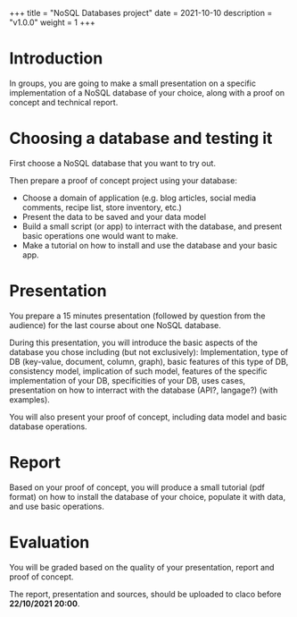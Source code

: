 +++
title = "NoSQL Databases project"
date = 2021-10-10
description = "v1.0.0"
weight = 1
+++

# Introduction

In groups, you are going to make a small presentation on a specific 
implementation of a NoSQL database of your choice, along with a 
proof on concept and technical report.

# Choosing a database and testing it 

First choose a NoSQL database that you want to try out.

Then prepare a proof of concept project using your database:

- Choose a domain of application (e.g. blog articles, social media comments,
  recipe list, store inventory, etc.)
- Present the data to be saved and your data model
- Build a small script (or app) to interract with the database, and present basic
operations one would want to make.
- Make a tutorial on how to install and use the database and your basic app. 

# Presentation

You prepare a 15 minutes presentation (followed by question from the audience)
for the last course about one NoSQL database. 

During this presentation, you will introduce the basic aspects of the
database you chose including (but not exclusively): Implementation, type of DB
(key-value, document, column, graph), basic features of this type of DB, 
consistency model, implication of such model, features of the specific
implementation of your DB, specificities of your DB, 
uses cases, presentation on how to interract with the database (API?, langage?)
(with examples).

You will also present your proof of concept, including data model and basic
database operations.

# Report

Based on your proof of concept, you will produce a small tutorial (pdf format)
on how to install the database of your choice, populate it with data, and
use basic operations.

# Evaluation

You will be graded based on the quality of your presentation, report and proof
of concept.

The report, presentation and sources, should be uploaded to claco before **22/10/2021 20:00**.

